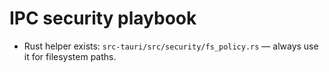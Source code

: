 # IPC security playbook

- Rust helper exists: `src-tauri/src/security/fs_policy.rs` — always use it for filesystem paths.
